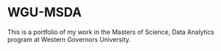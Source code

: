 # WGU-MSDA
This is a portfolio of my work in the Masters of Science, Data Analytics program at Western Governors University.
